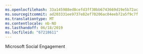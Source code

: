 ```yaml
---
ms.openlocfilehash: 33a145988ed8cefd3ff30bb6743669d19e5b72ac
ms.sourcegitcommit: ad203331ee9737e82ef70206ac04eeb72a5f9c7f
ms.translationtype: MT
ms.contentlocale: nb-NO
ms.lasthandoff: 06/18/2019
ms.locfileid: "67218611"
---
```

Microsoft Social Engagement